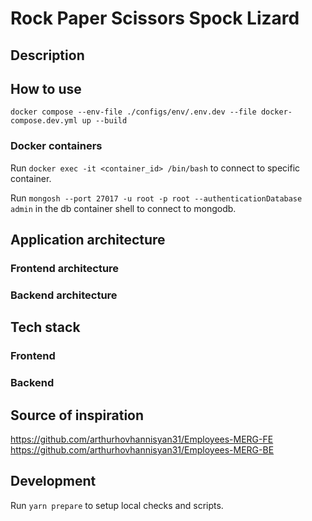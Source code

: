 # Rock Paper Scissors Spock Lizard

## Description

## How to use
```shell
docker compose --env-file ./configs/env/.env.dev --file docker-compose.dev.yml up --build
```
### Docker containers
Run `docker exec -it <container_id> /bin/bash` to connect to specific container.

Run `mongosh --port 27017 -u root -p root --authenticationDatabase admin` in the db container shell to connect to mongodb.  

## Application architecture

### Frontend architecture
### Backend architecture

## Tech stack

### Frontend
### Backend


## Source of inspiration
https://github.com/arthurhovhannisyan31/Employees-MERG-FE
https://github.com/arthurhovhannisyan31/Employees-MERG-BE

## Development
Run `yarn prepare` to setup local checks and scripts.

